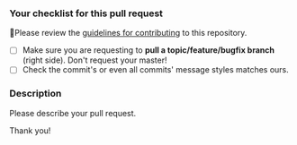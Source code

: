 ### Your checklist for this pull request
🚨Please review the [guidelines for contributing](../CONTRIBUTING.md) to this repository.

- [ ] Make sure you are requesting to **pull a topic/feature/bugfix branch** (right side). Don't request your master!
- [ ] Check the commit's or even all commits' message styles matches ours.

### Description
Please describe your pull request.

Thank you!
